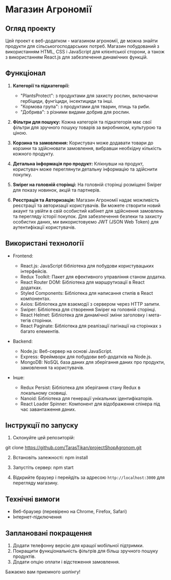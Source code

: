 # Магазин Агрономії

## Огляд проекту

Цей проект є веб-додатком - магазином агрономії, де можна знайти продукти для сільськогосподарських потреб. Магазин побудований з використанням HTML, CSS і JavaScript для клієнтської сторони, а також з використанням React.js для забезпечення динамічних функцій.

## Функціонал

1. **Категорії та підкатегорії:**
   - "PlantsProtect": з продуктами для захисту рослин, включаючи гербіциди, фунгіциди, інсектициди та інші.
   - "Кормова група": з продуктами для тварин, птиць та риби.
   - "Добрива": з різними видами добрив для рослин.

2. **Фільтри для пошуку:**
   Кожна категорія та підкатегорія має свої фільтри для зручного пошуку товарів за виробником, культурою та ціною.

3. **Корзина та замовлення:**
   Користувач може додавати товари до корзини та здійснювати замовлення, вибравши необхідну кількість кожного продукту.

4. **Детальна інформація про продукт:**
   Клікнувши на продукт, користувач може переглянути детальну інформацію та здійснити покупку.

5. **Swiper на головній сторінці:**
   На головній сторінці розміщені Swiper для показу новинок, акцій та партнерів.

6. **Реєстрація та Авторизація:**
   Магазин Агрономії надає можливість реєстрації та авторизації користувачів. Ви можете створити новий акаунт та увійти в свій особистий кабінет для здійснення замовлень та перегляду історії покупок. Для забезпечення безпеки та захисту особистих даних, ми використовуємо JWT (JSON Web Token) для аутентифікації користувачів.

## Використані технології

- Frontend:
  - React.js: JavaScript бібліотека для побудови користувацьких інтерфейсів.
  - Redux Toolkit: Пакет для ефективного управління станом додатка.
  - React Router DOM: Бібліотека для маршрутизації в React додатках.
  - Styled Components: Бібліотека для написання стилів в React компонентах.
  - Axios: Бібліотека для взаємодії з сервером через HTTP запити.
  - Swiper: Бібліотека для створення Swiper на головній сторінці.
  - React Helmet: Бібліотека для динамічної зміни заголовку і мета-тегів сторінки.
  - React Paginate: Бібліотека для реалізації пагінації на сторінках з багато елементів.

- Backend:
  - Node.js: Веб-сервер на основі JavaScript.
  - Express: Фреймворк для побудови веб-додатків на Node.js.
  - MongoDB: NoSQL база даних для зберігання даних про продукти, замовлення та користувачів.

- Інше:
  - Redux Persist: Бібліотека для зберігання стану Redux в локальному сховищі.
  - Nanoid: Бібліотека для генерації унікальних ідентифікаторів.
  - React Loader Spinner: Компонент для відображення спінера під час завантаження даних.

## Інструкції по запуску

1. Склонуйте цей репозиторій:

git clone https://github.com/TarasTikan/projectShopAgronom.git

2. Встановіть залежності: npm install

3. Запустіть сервер: npm start

1. Відкрийте браузер і перейдіть за адресою `http://localhost:3000` для перегляду магазину.

## Технічні вимоги

- Веб-браузер (перевірено на Chrome, Firefox, Safari)
- Інтернет-підключення

## Заплановані покращення

1. Додати телефонну версію для кращої мобільної підтримки.
2. Покращити функціональність фільтрів для більш зручного пошуку продуктів.
3. Додати опцію оплати і відстеження замовлення.

Бажаємо вам приємного шопінгу!
